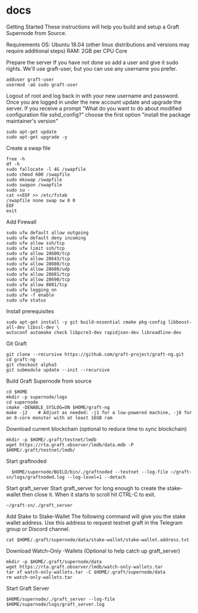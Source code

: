 # docs
Getting Started
These instructions will help you build and setup a Graft Supernode from Source.

Requirements
  OS:  Ubuntu 18.04 (other linux distributions and versions may require additional steps)
  RAM:  2GB per CPU Core

Prepare the server
If you have not done so add a user and give it sudo rights.  We'll use graft-user, but you can use any username you prefer.

    adduser graft-user
    usermod -aG sudo graft-user

Logout of root and log back in with your new username and password.  Once you are logged in under the new account update and upgrade the server.  If you receive a prompt "What do you want to do about modified configuration file sshd_config?" choose the first option "install the package maintainer's version"

    sudo apt-get update
    sudo apt-get upgrade -y

Create a swap file

    free -h
    df -h
    sudo fallocate -l 4G /swapfile
    sudo chmod 600 /swapfile
    sudo mkswap /swapfile
    sudo swapon /swapfile
    sudo su -
    cat <<EOF >> /etc/fstab
    /swapfile none swap sw 0 0
    EOF
    exit

Add Firewall

    sudo ufw default allow outgoing
    sudo ufw default deny incoming
    sudo ufw allow ssh/tcp
    sudo ufw limit ssh/tcp
    sudo ufw allow 28600/tcp
    sudo ufw allow 28643/tcp
    sudo ufw allow 28680/tcp
    sudo ufw allow 28680/udp
    sudo ufw allow 28681/tcp
    sudo ufw allow 28690/tcp
    sudo ufw allow 8081/tcp
    sudo ufw logging on
    sudo ufw -f enable
    sudo ufw status

Install prerequisites

    sudo apt-get install -y git build-essential cmake pkg-config libboost-all-dev libssl-dev \
    autoconf automake check libpcre3-dev rapidjson-dev libreadline-dev

Git Graft

    git clone --recursive https://github.com/graft-project/graft-ng.git
    cd graft-ng
    git checkout alpha3
    git submodule update --init --recursive

Build Graft Supernode from source

    cd $HOME
    mkdir -p supernode/logs
    cd supernode
    cmake -DENABLE_SYSLOG=ON $HOME/graft-ng
    make -j2    # Adjust as needed: -j1 for a low-powered machine, -j8 for an 8-core monster with at least 16GB ram

Download current blockchain (optional to reduce time to sync blockchain)

    mkdir -p $HOME/.graft/testnet/lmdb
    wget https://rta.graft.observer/lmdb/data.mdb -P $HOME/.graft/testnet/lmdb/

Start graftnoded

      $HOME/supernode/BUILD/bin/./graftnoded --testnet --log-file ~/graft-sn/logs/graftnoded.log --log-level=1 --detach

Start graft_server
Start graft_server for long enough to create the stake-wallet then close it.  When it starts to scroll hit CTRL-C to exit.

    ~/graft-sn/./graft_server

Add Stake to Stake-Wallet
The following command will give you the stake wallet address.  Use this address to request testnet graft in the Telegram group or Discord channel.

    cat $HOME/.graft/supernode/data/stake-wallet/stake-wallet.address.txt

Download Watch-Only -Wallets (Optional to help catch up graft_server)

    mkdir -p $HOME/.graft/supernode/data
    wget https://rta.graft.observer/lmdb/watch-only-wallets.tar
    tar xf watch-only-wallets.tar -C $HOME/.graft/supernode/data
    rm watch-only-wallets.tar

Start Graft Server

    $HOME/supernode/./graft_server --log-file $HOME/supernode/logs/graft_server.log
